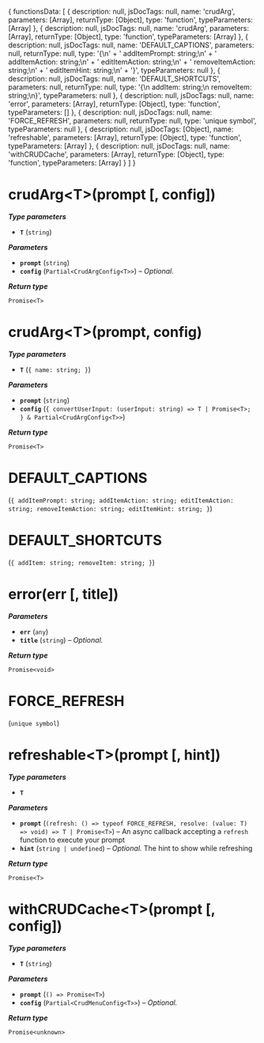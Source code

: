 {
  functionsData: [
    {
      description: null,
      jsDocTags: null,
      name: 'crudArg',
      parameters: [Array],
      returnType: [Object],
      type: 'function',
      typeParameters: [Array]
    },
    {
      description: null,
      jsDocTags: null,
      name: 'crudArg',
      parameters: [Array],
      returnType: [Object],
      type: 'function',
      typeParameters: [Array]
    },
    {
      description: null,
      jsDocTags: null,
      name: 'DEFAULT_CAPTIONS',
      parameters: null,
      returnType: null,
      type: '{\n' +
        '    addItemPrompt: string;\n' +
        '    addItemAction: string;\n' +
        '    editItemAction: string;\n' +
        '    removeItemAction: string;\n' +
        '    editItemHint: string;\n' +
        '}',
      typeParameters: null
    },
    {
      description: null,
      jsDocTags: null,
      name: 'DEFAULT_SHORTCUTS',
      parameters: null,
      returnType: null,
      type: '{\n    addItem: string;\n    removeItem: string;\n}',
      typeParameters: null
    },
    {
      description: null,
      jsDocTags: null,
      name: 'error',
      parameters: [Array],
      returnType: [Object],
      type: 'function',
      typeParameters: []
    },
    {
      description: null,
      jsDocTags: null,
      name: 'FORCE_REFRESH',
      parameters: null,
      returnType: null,
      type: 'unique symbol',
      typeParameters: null
    },
    {
      description: null,
      jsDocTags: [Object],
      name: 'refreshable',
      parameters: [Array],
      returnType: [Object],
      type: 'function',
      typeParameters: [Array]
    },
    {
      description: null,
      jsDocTags: null,
      name: 'withCRUDCache',
      parameters: [Array],
      returnType: [Object],
      type: 'function',
      typeParameters: [Array]
    }
  ]
}
# crudArg&lt;T&gt;(prompt [, config])

***Type parameters***

- **`T`** (`string`)

***Parameters***

- **`prompt`** (`string`)
- **`config`** (`Partial<CrudArgConfig<T>>`) – *Optional.*

***Return type***

```
Promise<T>
```

# crudArg&lt;T&gt;(prompt, config)

***Type parameters***

- **`T`** (`{ name: string; }`)

***Parameters***

- **`prompt`** (`string`)
- **`config`** (`{ convertUserInput: (userInput: string) => T | Promise<T>; } & Partial<CrudArgConfig<T>>`)

***Return type***

```
Promise<T>
```

# DEFAULT_CAPTIONS

(`{
    addItemPrompt: string;
    addItemAction: string;
    editItemAction: string;
    removeItemAction: string;
    editItemHint: string;
}`)

# DEFAULT_SHORTCUTS

(`{
    addItem: string;
    removeItem: string;
}`)

# error(err [, title])

***Parameters***

- **`err`** (`any`)
- **`title`** (`string`) – *Optional.*

***Return type***

```
Promise<void>
```

# FORCE_REFRESH

(`unique symbol`)

# refreshable&lt;T&gt;(prompt [, hint])

***Type parameters***

- **`T`**

***Parameters***

- **`prompt`** (`(refresh: () => typeof FORCE_REFRESH, resolve: (value: T) => void) => T | Promise<T>`) – An async callback accepting a `refresh` function to execute your prompt
- **`hint`** (`string | undefined`) – *Optional.* The hint to show while refreshing

***Return type***

```
Promise<T>
```

# withCRUDCache&lt;T&gt;(prompt [, config])

***Type parameters***

- **`T`** (`string`)

***Parameters***

- **`prompt`** (`() => Promise<T>`)
- **`config`** (`Partial<CrudMenuConfig<T>>`) – *Optional.*

***Return type***

```
Promise<unknown>
```

